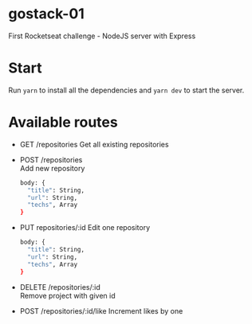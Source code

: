 # gostack-01
First Rocketseat challenge - NodeJS server with Express

# Start
Run `yarn` to install all the dependencies and `yarn dev` to start the server.

# Available routes

- GET /repositories
  Get all existing repositories

- POST /repositories  
  Add new repository  
  ```sh
  body: {  
    "title": String,
    "url": String,
    "techs", Array
  }
  ```
- PUT repositories/:id
  Edit one repository
  ```sh
  body: {  
    "title": String,
    "url": String,
    "techs", Array
  }
  ```
  
* DELETE /repositories/:id  
  Remove project with given id  

* POST /repositories/:id/like
  Increment likes by one 
